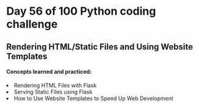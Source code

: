<h1> Day 56 of 100 Python coding challenge </h1>
<h2>Rendering HTML/Static Files and Using Website Templates</h2>

<h4> Concepts learned and practiced: </h4>
<li>Rendering HTML Files with Flask
<li> Serving Static Files using Flask
<li>How to Use Website Templates to Speed Up Web Development
